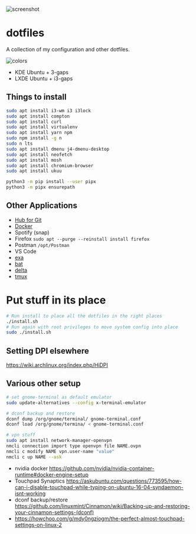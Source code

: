 ![screenshot](screenshots/dirty.png)

# dotfiles

A collection of my configuration and other dotfiles.

![colors](screenshots/colors.png)

* KDE Ubuntu + 3-gaps
* LXDE Ubuntu + i3-gaps

## Things to install

```bash
sudo apt install i3-wm i3 i3lock
sudo apt install compton
sudo apt install curl
sudo apt install virtualenv
sudo apt install yarn npm
sudo npm install -g n
sudo n lts
sudo apt install dmenu j4-dmenu-desktop
sudo apt install neofetch
sudo apt install mosh
sudo apt install chromium-browser
sudo apt install ukuu

python3 -m pip install --user pipx
python3 -m pipx ensurepath
```

## Other Applications

* [Hub for Git](https://github.com/github/hub/releases)
* [Docker](https://docs.docker.com/install/linux/docker-ce/ubuntu/)
* Spotify (snap)
* Firefox `sudo apt --purge --reinstall install firefox`
* Postman `/opt/Postman`
* VS Code
* [exa](https://the.exa.website/install/linux)
* [bat](https://github.com/sharkdp/bat)
* [delta](https://github.com/dandavison/delta)
* [tmux](https://github.com/tmux/tmux)

# Put stuff in its place

```bash
# Run install to place all the dotfiles in the right places
./install.sh
# Run again with root privileges to move system config into place
sudo ./install.sh
```

## Setting DPI elsewhere

https://wiki.archlinux.org/index.php/HiDPI

## Various other setup

```bash
# set gnome-terminal as default emulator
sudo update-alternatives --config x-terminal-emulator

# dconf backup and restore
dconf dump /org/gnome/terminal/ gnome-terminal.conf
dconf load /org/gnome/termina/ < gnome-terminal.conf

# vpn stuff
sudo apt install network-manager-openvpn
nmcli connection import type openvpn file NAME.ovpn
nmcli c modify NAME vpn.user-name "value"
nmcli c up NAME --ask
```

* nvidia docker https://github.com/nvidia/nvidia-container-runtime#docker-engine-setup
* Touchpad Synaptics https://askubuntu.com/questions/773595/how-can-i-disable-touchpad-while-typing-on-ubuntu-16-04-syndaemon-isnt-working
* dconf backup/restore https://github.com/linuxmint/Cinnamon/wiki/Backing-up-and-restoring-your-cinnamon-settings-(dconf)
* https://howchoo.com/g/mdy0ngziogm/the-perfect-almost-touchpad-settings-on-linux-2
